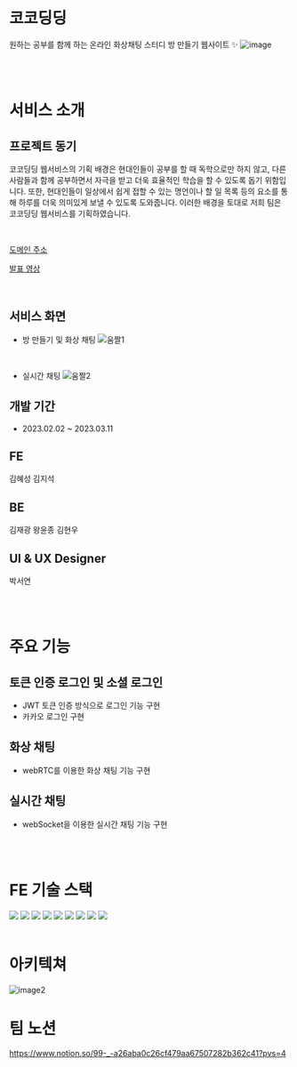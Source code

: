 # 코코딩딩

원하는 공부를 함께 하는 온라인 화상채팅 스터디 방 만들기 웹사이트 ✨
![image](./public/img/Frame.png)

<br>
<br>

# 서비스 소개

## 프로젝트 동기

코코딩딩 웹서비스의 기획 배경은 현대인들이 공부를 할 때 독학으로만 하지 않고, 다른 사람들과 함께 공부하면서 자극을 받고 더욱 효율적인 학습을 할 수 있도록 돕기 위함입니다.
또한, 현대인들이 일상에서 쉽게 접할 수 있는 명언이나 할 일 목록 등의 요소를 통해 하루를 더욱 의미있게 보낼 수 있도록 도와줍니다.
이러한 배경을 토대로 저희 팀은 코코딩딩 웹서비스를 기획하였습니다.

<br>

[도메인 주소](https://cocodingdings.vercel.app/)

[발표 영상](https://www.canva.com/design/DAFcwdozTV4/HCQVn8mTXPYgxsDkTWEaPg/view?utm_content=DAFcwdozTV4&utm_campaign=share_your_design&utm_medium=link&utm_source=shareyourdesignpanel)

<br>

## 서비스 화면
- 방 만들기 및 화상 채팅
![움짤1](./public/img/%EC%9B%80%EC%A7%A41.gif)


<br>

- 실시간 채팅
![움짤2](./public/img/%EC%9B%80%EC%A7%A42.gif)

## 개발 기간

- 2023.02.02 ~ 2023.03.11

## FE

김혜성
김지석

## BE

김재광
왕윤종
김현우

## UI & UX Designer

박서연

<br>
<br>

# 주요 기능

## 토큰 인증 로그인 및 소셜 로그인<br>

- JWT 토큰 인증 방식으로 로그인 기능 구현
- 카카오 로그인 구현

## 화상 채팅

- webRTC를 이용한 화상 채팅 기능 구현

## 실시간 채팅

- webSocket을 이용한 실시간 채팅 기능 구현

<br>
<br>

# FE 기술 스택

<!-- <img src="https://img.shields.io/badge/JAVA-007396?style=for-the-badge&logo=java&logoColor=white">
<img src="https://img.shields.io/badge/Spring-6DB33F?style=for-the-badge&logo=Spring&logoColor=white">
<img src="https://img.shields.io/badge/mysql-4479A1?style=for-the-badge&logo=mysql&logoColor=white"> -->

<img src="https://img.shields.io/badge/react-61DAFB?style=for-the-badge&logo=react&logoColor=black">
<img src="https://img.shields.io/badge/Redux-764ABC?style=for-the-badge&logo=Redux&logoColor=black">

<img src="https://img.shields.io/badge/Axios-5A29E4?style=for-the-badge&logo=Axios&logoColor=black">

<img src="https://img.shields.io/badge/MUI-007FFF?style=for-the-badge&logo=MUI&logoColor=white">
<img src="https://img.shields.io/badge/styled-components-DB7093?style=for-the-badge&logo=styled-components&logoColor=white">

<img src="https://img.shields.io/badge/webRTC-333333?style=for-the-badge&logo=webRTC&logoColor=white">

<img src="https://img.shields.io/badge/stomp-333333?style=for-the-badge&logo=stomp&logoColor=white">

<img src="https://img.shields.io/badge/SOCKJS-333333?style=for-the-badge&logo=sockJS&logoColor=white">

<img src="https://img.shields.io/badge/github-181717?style=for-the-badge&logo=github&logoColor=white">

<br>
<br>

# 아키텍쳐

![image2](./public/img/architecture.png)

# 팀 노션

https://www.notion.so/99-_-a26aba0c26cf479aa67507282b362c41?pvs=4

<br>
<br>
